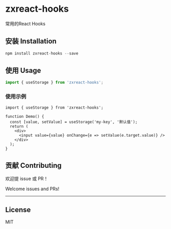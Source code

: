# zxreact-hooks

常用的React Hooks


## 安装 Installation
```js
npm install zxreact-hooks --save
```

## 使用 Usage
```js
import { useStorage } from 'zxreact-hooks';
```

### 使用示例
```tsx
import { useStorage } from 'zxreact-hooks';

function Demo() {
  const [value, setValue] = useStorage('my-key', '默认值');
  return (
    <div>
      <input value={value} onChange={e => setValue(e.target.value)} />
    </div>
  );
}
```


## 贡献 Contributing

欢迎提 issue 或 PR！

Welcome issues and PRs!

---

## License

MIT